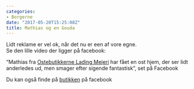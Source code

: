 ```yaml
---
categories:
- Borgerne
date: "2017-05-20T15:25:08Z"
title: Mathias og en Gouda
---
```




Lidt reklame er vel ok, når det nu er een af vore egne.  
Se den lille video der ligger på facebook:

“Mathias fra [Ostebutikkerne Lading Mejeri](http://ladingost.dk) har fået en ost hjem, der ser lidt anderledes ud, men smager efter sigende fantastisk”, set på Facebook

Du kan også finde på [butikken](https://www.facebook.com/ladingost/?fref=mentions) på facebook